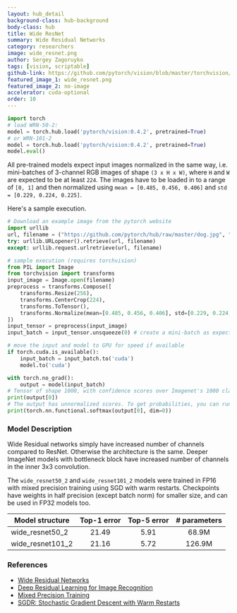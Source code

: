 ```yaml
---
layout: hub_detail
background-class: hub-background
body-class: hub
title: Wide ResNet
summary: Wide Residual Networks
category: researchers
image: wide_resnet.png
author: Sergey Zagoruyko
tags: [vision, scriptable]
github-link: https://github.com/pytorch/vision/blob/master/torchvision/models/resnet.py
featured_image_1: wide_resnet.png
featured_image_2: no-image
accelerator: cuda-optional
order: 10
---
```


```python
import torch
# load WRN-50-2:
model = torch.hub.load('pytorch/vision:0.4.2', pretrained=True)
# or WRN-101-2
model = torch.hub.load('pytorch/vision:0.4.2', pretrained=True)
model.eval()
```

All pre-trained models expect input images normalized in the same way,
i.e. mini-batches of 3-channel RGB images of shape `(3 x H x W)`, where `H` and `W` are expected to be at least `224`.
The images have to be loaded in to a range of `[0, 1]` and then normalized using `mean = [0.485, 0.456, 0.406]`
and `std = [0.229, 0.224, 0.225]`.

Here's a sample execution.

```python
# Download an example image from the pytorch website
import urllib
url, filename = ("https://github.com/pytorch/hub/raw/master/dog.jpg", "dog.jpg")
try: urllib.URLopener().retrieve(url, filename)
except: urllib.request.urlretrieve(url, filename)
```

```python
# sample execution (requires torchvision)
from PIL import Image
from torchvision import transforms
input_image = Image.open(filename)
preprocess = transforms.Compose([
    transforms.Resize(256),
    transforms.CenterCrop(224),
    transforms.ToTensor(),
    transforms.Normalize(mean=[0.485, 0.456, 0.406], std=[0.229, 0.224, 0.225]),
])
input_tensor = preprocess(input_image)
input_batch = input_tensor.unsqueeze(0) # create a mini-batch as expected by the model

# move the input and model to GPU for speed if available
if torch.cuda.is_available():
    input_batch = input_batch.to('cuda')
    model.to('cuda')

with torch.no_grad():
    output = model(input_batch)
# Tensor of shape 1000, with confidence scores over Imagenet's 1000 classes
print(output[0])
# The output has unnormalized scores. To get probabilities, you can run a softmax on it.
print(torch.nn.functional.softmax(output[0], dim=0))

```

### Model Description

Wide Residual networks simply have increased number of channels compared to ResNet.
Otherwise the architecture is the same. Deeper ImageNet models with bottleneck
block have increased number of channels in the inner 3x3 convolution.

The `wide_resnet50_2` and `wide_resnet101_2` models were trained in FP16 with
mixed precision training using SGD with warm restarts. Checkpoints have weights in
half precision (except batch norm) for smaller size, and can be used in FP32 models too.

| Model structure   | Top-1 error | Top-5 error | # parameters |
| ----------------- | :---------: | :---------: | :----------: |
|  wide_resnet50_2  | 21.49       | 5.91        | 68.9M        |
|  wide_resnet101_2 | 21.16       | 5.72        | 126.9M       |

### References

 - [Wide Residual Networks](https://arxiv.org/abs/1605.07146)
 - [Deep Residual Learning for Image Recognition](https://arxiv.org/abs/1512.03385)
 - [Mixed Precision Training](https://arxiv.org/abs/1710.03740)
 - [SGDR: Stochastic Gradient Descent with Warm Restarts](https://arxiv.org/abs/1608.03983)
